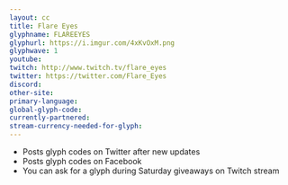 ```yaml
---
layout: cc
title: Flare Eyes
glyphname: FLAREEYES
glyphurl: https://i.imgur.com/4xKvOxM.png
glyphwave: 1
youtube: 
twitch: http://www.twitch.tv/flare_eyes
twitter: https://twitter.com/Flare_Eyes
discord: 
other-site: 
primary-language: 
global-glyph-code: 
currently-partnered: 
stream-currency-needed-for-glyph: 
---
```

* Posts glyph codes on Twitter after new updates
* Posts glyph codes on Facebook
* You can ask for a glyph during Saturday giveaways on Twitch stream

